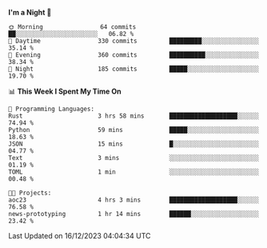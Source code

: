 <!--START_SECTION:waka-->
**I'm a Night 🦉** 

```text
🌞 Morning                64 commits          ██░░░░░░░░░░░░░░░░░░░░░░░   06.82 % 
🌆 Daytime                330 commits         █████████░░░░░░░░░░░░░░░░   35.14 % 
🌃 Evening                360 commits         ██████████░░░░░░░░░░░░░░░   38.34 % 
🌙 Night                  185 commits         █████░░░░░░░░░░░░░░░░░░░░   19.70 % 
```


📊 **This Week I Spent My Time On** 

```text
💬 Programming Languages: 
Rust                     3 hrs 58 mins       ███████████████████░░░░░░   74.94 % 
Python                   59 mins             █████░░░░░░░░░░░░░░░░░░░░   18.63 % 
JSON                     15 mins             █░░░░░░░░░░░░░░░░░░░░░░░░   04.77 % 
Text                     3 mins              ░░░░░░░░░░░░░░░░░░░░░░░░░   01.19 % 
TOML                     1 min               ░░░░░░░░░░░░░░░░░░░░░░░░░   00.48 % 

🐱‍💻 Projects: 
aoc23                    4 hrs 3 mins        ███████████████████░░░░░░   76.58 % 
news-prototyping         1 hr 14 mins        ██████░░░░░░░░░░░░░░░░░░░   23.42 % 
```


 Last Updated on 16/12/2023 04:04:34 UTC
<!--END_SECTION:waka-->
